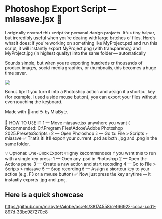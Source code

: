 # Photoshop Export Script — miasave.jsx 🌿
I originally created this script for personal design projects. It’s a tiny helper, but incredibly useful when you’re dealing with large batches of files.
Here’s what it does:
If you're working on something like MyProject.psd and run this script, it will instantly export MyProject.png (with transparency) and MyProject.jpg (in highest quality) into the same folder — automatically.

Sounds simple, but when you’re exporting hundreds or thousands of product images, social media graphics, or thumbnails, this becomes a huge time saver.

![](https://i.imgur.com/7wIpmTt.png)

Bonus tip:
If you turn it into a Photoshop action and assign it a shortcut key (for example, I used a side mouse button), you can export your files without even touching the keyboard.

Made with 💖 and ☕ by MiaByte.

🌸 HOW TO USE IT
1 — Move miasave.jsx anywhere you want   ( Recommended:   C:\Program Files\Adobe\Adobe Photoshop 2025\Presets\Scripts   )
2 — Open Photoshop
3 — Go to:   File > Scripts > miasave
✅ That’s it! It’ll export your current .psd as both .jpg and .png in the same folder.

💡 Optional: One-Click Export (Highly Recommended)
If you want this to run with a single key press:
1 — Open any .psd in Photoshop
2 — Open the Actions panel
3 — Create a new action and start recording
4 — Go to File > Scripts > miasave
5 — Stop recording
6 — Assign a shortcut key to your action (e.g. F3 or a mouse button)
✅ Now just press the key anytime — it instantly exports .jpg and .png.



## Here is a quick showcase


https://github.com/miabyte/Adobe/assets/38174558/cef66928-ccca-4cd1-897d-33bc987270c8



